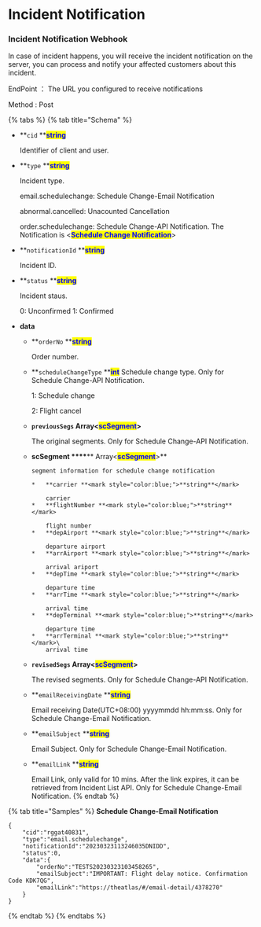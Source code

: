 # Incident Notification

### Incident Notification Webhook

In case of incident happens, you will receive the incident notification on the server, you can process and notify your affected customers about this incident.

EndPoint ： The URL you configured to receive notifications

Method : Post

{% tabs %}
{% tab title="Schema" %}
*   **`cid` **<mark style="color:blue;">**string**</mark>

    Identifier of client and user.
*   **`type` **<mark style="color:blue;">**string**</mark>

    Incident type.
    
    email.schedulechange: Schedule Change-Email Notification
    
    abnormal.cancelled: Unacounted Cancellation
    
    order.schedulechange: Schedule Change-API Notification. The Notification is <**<mark style="color:blue;">**Schedule Change Notification**</mark>**>
      
*   **`notificationId` **<mark style="color:blue;">**string**</mark>

      Incident ID.
      
*   **`status` **<mark style="color:blue;">**string**</mark>

      Incident staus.
      
      0: Unconfirmed
      1: Confirmed
    
* **data**
  *   **`orderNo` **<mark style="color:blue;">**string**</mark>

      Order number.
      
  *   **`scheduleChangeType` **<mark style="color:blue;">**int**</mark>
      Schedule change type. Only for Schedule Change-API Notification.

      1: Schedule change

      2: Flight cancel
      
  *   **`previousSegs` Array<**<mark style="color:blue;">**scSegment**</mark>**>**

      The original segments. Only for Schedule Change-API Notification. 
  *   **scSegment **<mark style="color:blue;">**\*\*\*\***</mark>** Array<**<mark style="color:blue;">**scSegment**</mark>**>**

          segment information for schedule change notification

          *   **carrier **<mark style="color:blue;">**string**</mark>

              carrier
          *   **flightNumber **<mark style="color:blue;">**string**</mark>

              flight number
          *   **depAirport **<mark style="color:blue;">**string**</mark>

              departure airport
          *   **arrAirport **<mark style="color:blue;">**string**</mark>

              arrival ariport
          *   **depTime **<mark style="color:blue;">**string**</mark>

              departure time
          *   **arrTime **<mark style="color:blue;">**string**</mark>

              arrival time
          *   **depTerminal **<mark style="color:blue;">**string**</mark>

              departure time
          *   **arrTerminal **<mark style="color:blue;">**string**</mark>\
              arrival time
          
  *   **`revisedSegs` Array<**<mark style="color:blue;">**scSegment**</mark>**>**

      The revised segments. Only for Schedule Change-API Notification.
      
  *   **`emailReceivingDate` **<mark style="color:blue;">**string**</mark>

      Email receiving Date(UTC+08:00) yyyymmdd hh:mm:ss. Only for Schedule Change-Email Notification.
      
  *   **`emailSubject` **<mark style="color:blue;">**string**</mark>
  
      Email Subject. Only for Schedule Change-Email Notification.
      
  *   **`emailLink` **<mark style="color:blue;">**string**</mark>

      Email Link, only valid for 10 mins. After the link expires, it can be retrieved from Incident List API. Only for Schedule Change-Email Notification.
{% endtab %}
      
{% tab title="Samples" %}
**Schedule Change-Email Notification**

```
{
    "cid":"rggat40831",
    "type":"email.schedulechange",
    "notificationId":"20230323113246035DNIDD",
    "status":0,
    "data":{
        "orderNo":"TESTS20230323103458265",
        "emailSubject":"IMPORTANT: Flight delay notice. Confirmation Code KDK7QG",
        "emailLink":"https://theatlas/#/email-detail/4378270"
    }
}
```
{% endtab %}
{% endtabs %}
